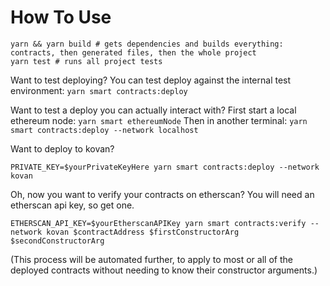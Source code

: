 # How To Use
```shell
yarn && yarn build # gets dependencies and builds everything: contracts, then generated files, then the whole project
yarn test # runs all project tests
```

Want to test deploying?
You can test deploy against the internal test environment: `yarn smart contracts:deploy`

Want to test a deploy you can actually interact with?
First start a local ethereum node: `yarn smart ethereumNode`
Then in another terminal: `yarn smart contracts:deploy --network localhost`

Want to deploy to kovan?
```shell
PRIVATE_KEY=$yourPrivateKeyHere yarn smart contracts:deploy --network kovan
```

Oh, now you want to verify your contracts on etherscan?
You will need an etherscan api key, so get one.
```shell
ETHERSCAN_API_KEY=$yourEtherscanAPIKey yarn smart contracts:verify --network kovan $contractAddress $firstConstructorArg $secondConstructorArg
```
(This process will be automated further, to apply to most or all of the deployed contracts without needing to know their constructor arguments.)